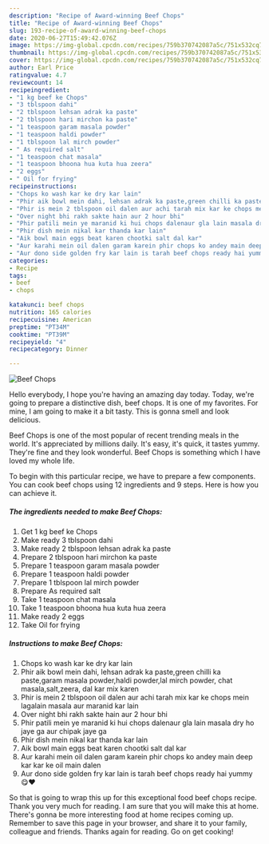 ```yaml
---
description: "Recipe of Award-winning Beef Chops"
title: "Recipe of Award-winning Beef Chops"
slug: 193-recipe-of-award-winning-beef-chops
date: 2020-06-27T15:49:42.076Z
image: https://img-global.cpcdn.com/recipes/759b370742087a5c/751x532cq70/beef-chops-recipe-main-photo.jpg
thumbnail: https://img-global.cpcdn.com/recipes/759b370742087a5c/751x532cq70/beef-chops-recipe-main-photo.jpg
cover: https://img-global.cpcdn.com/recipes/759b370742087a5c/751x532cq70/beef-chops-recipe-main-photo.jpg
author: Earl Price
ratingvalue: 4.7
reviewcount: 14
recipeingredient:
- "1 kg beef ke Chops"
- "3 tblspoon dahi"
- "2 tblspoon lehsan adrak ka paste"
- "2 tblspoon hari mirchon ka paste"
- "1 teaspoon garam masala powder"
- "1 teaspoon haldi powder"
- "1 tblspoon lal mirch powder"
- " As required salt"
- "1 teaspoon chat masala"
- "1 teaspoon bhoona hua kuta hua zeera"
- "2 eggs"
- " Oil for frying"
recipeinstructions:
- "Chops ko wash kar ke dry kar lain"
- "Phir aik bowl mein dahi, lehsan adrak ka paste,green chilli ka paste,garam masala powder,haldi powder,lal mirch powder, chat masala,salt,zeera, dal kar mix karen"
- "Phir is mein 2 tblspoon oil dalen aur achi tarah mix kar ke chops mein lagalain masala aur maranid kar lain"
- "Over night bhi rakh sakte hain aur 2 hour bhi"
- "Phir patili mein ye maranid ki hui chops dalenaur gla lain masala dry ho jaye ga aur chipak jaye ga"
- "Phir dish mein nikal kar thanda kar lain"
- "Aik bowl main eggs beat karen chootki salt dal kar"
- "Aur karahi mein oil dalen garam karein phir chops ko andey main deep kar kar ke oil main dalen"
- "Aur dono side golden fry kar lain is tarah beef chops ready hai yummy 😋♥️"
categories:
- Recipe
tags:
- beef
- chops

katakunci: beef chops 
nutrition: 165 calories
recipecuisine: American
preptime: "PT34M"
cooktime: "PT39M"
recipeyield: "4"
recipecategory: Dinner

---
```



![Beef Chops](https://img-global.cpcdn.com/recipes/759b370742087a5c/751x532cq70/beef-chops-recipe-main-photo.jpg)

Hello everybody, I hope you're having an amazing day today. Today, we're going to prepare a distinctive dish, beef chops. It is one of my favorites. For mine, I am going to make it a bit tasty. This is gonna smell and look delicious.



Beef Chops is one of the most popular of recent trending meals in the world. It's appreciated by millions daily. It's easy, it's quick, it tastes yummy. They're fine and they look wonderful. Beef Chops is something which I have loved my whole life.


To begin with this particular recipe, we have to prepare a few components. You can cook beef chops using 12 ingredients and 9 steps. Here is how you can achieve it.

<!--inarticleads1-->

##### The ingredients needed to make Beef Chops:

1. Get 1 kg beef ke Chops
1. Make ready 3 tblspoon dahi
1. Make ready 2 tblspoon lehsan adrak ka paste
1. Prepare 2 tblspoon hari mirchon ka paste
1. Prepare 1 teaspoon garam masala powder
1. Prepare 1 teaspoon haldi powder
1. Prepare 1 tblspoon lal mirch powder
1. Prepare  As required salt
1. Take 1 teaspoon chat masala
1. Take 1 teaspoon bhoona hua kuta hua zeera
1. Make ready 2 eggs
1. Take  Oil for frying




<!--inarticleads2-->

##### Instructions to make Beef Chops:

1. Chops ko wash kar ke dry kar lain
1. Phir aik bowl mein dahi, lehsan adrak ka paste,green chilli ka paste,garam masala powder,haldi powder,lal mirch powder, chat masala,salt,zeera, dal kar mix karen
1. Phir is mein 2 tblspoon oil dalen aur achi tarah mix kar ke chops mein lagalain masala aur maranid kar lain
1. Over night bhi rakh sakte hain aur 2 hour bhi
1. Phir patili mein ye maranid ki hui chops dalenaur gla lain masala dry ho jaye ga aur chipak jaye ga
1. Phir dish mein nikal kar thanda kar lain
1. Aik bowl main eggs beat karen chootki salt dal kar
1. Aur karahi mein oil dalen garam karein phir chops ko andey main deep kar kar ke oil main dalen
1. Aur dono side golden fry kar lain is tarah beef chops ready hai yummy 😋♥️




So that is going to wrap this up for this exceptional food beef chops recipe. Thank you very much for reading. I am sure that you will make this at home. There's gonna be more interesting food at home recipes coming up. Remember to save this page in your browser, and share it to your family, colleague and friends. Thanks again for reading. Go on get cooking!
